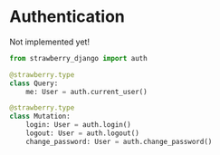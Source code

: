 # Authentication

Not implemented yet!

```python
from strawberry_django import auth

@strawberry.type
class Query:
    me: User = auth.current_user()

@strawberry.type
class Mutation:
    login: User = auth.login()
    logout: User = auth.logout()
    change_password: User = auth.change_password()
```
